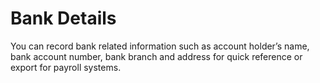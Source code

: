 Bank Details
==========

You can record bank related information such as account holder’s name, bank account number, bank branch and address for quick reference or export for payroll systems. 